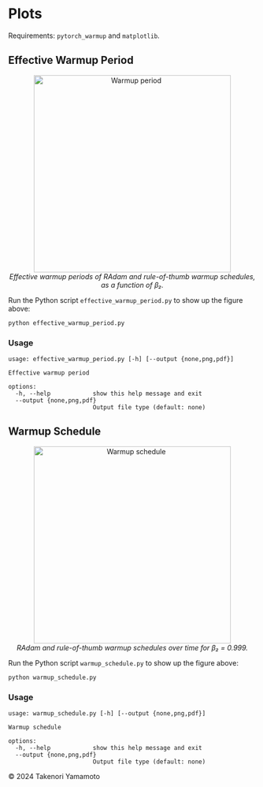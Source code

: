 # Plots

Requirements: `pytorch_warmup` and `matplotlib`. 

## Effective Warmup Period

<p align="center">
  <img src="https://github.com/Tony-Y/pytorch_warmup/raw/master/examples/plots/figs/warmup_period.png" alt="Warmup period" width="400"/></br>
  <i>Effective warmup periods of RAdam and rule-of-thumb warmup schedules, as a function of &beta;&#8322;.</i>
</p>

Run the Python script `effective_warmup_period.py` to show up the figure above:

```shell
python effective_warmup_period.py
```

### Usage

```
usage: effective_warmup_period.py [-h] [--output {none,png,pdf}]

Effective warmup period

options:
  -h, --help            show this help message and exit
  --output {none,png,pdf}
                        Output file type (default: none)
```

## Warmup Schedule

<p align="center">
  <img src="https://github.com/Tony-Y/pytorch_warmup/raw/master/examples/plots/figs/warmup_schedule.png" alt="Warmup schedule" width="400"/></br>
  <i>RAdam and rule-of-thumb warmup schedules over time for &beta;&#8322; = 0.999.</i>
</p>

Run the Python script `warmup_schedule.py` to show up the figure above:

```shell
python warmup_schedule.py
```

### Usage

```
usage: warmup_schedule.py [-h] [--output {none,png,pdf}]

Warmup schedule

options:
  -h, --help            show this help message and exit
  --output {none,png,pdf}
                        Output file type (default: none)
```

&copy; 2024 Takenori Yamamoto